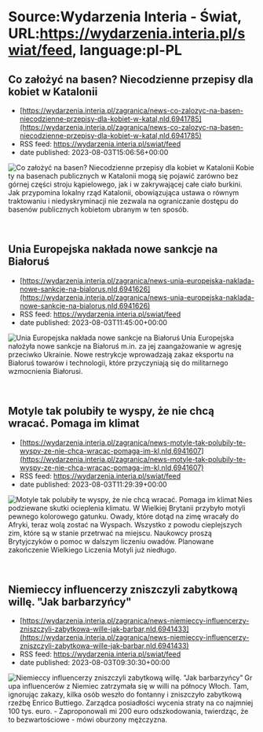 # Source:Wydarzenia Interia - Świat, URL:https://wydarzenia.interia.pl/swiat/feed, language:pl-PL

## Co założyć na basen? Niecodzienne przepisy dla kobiet w Katalonii
 - [https://wydarzenia.interia.pl/zagranica/news-co-zalozyc-na-basen-niecodzienne-przepisy-dla-kobiet-w-katal,nId,6941785](https://wydarzenia.interia.pl/zagranica/news-co-zalozyc-na-basen-niecodzienne-przepisy-dla-kobiet-w-katal,nId,6941785)
 - RSS feed: https://wydarzenia.interia.pl/swiat/feed
 - date published: 2023-08-03T15:06:56+00:00

<p><a href="https://wydarzenia.interia.pl/zagranica/news-co-zalozyc-na-basen-niecodzienne-przepisy-dla-kobiet-w-katal,nId,6941785"><img align="left" alt="Co założyć na basen? Niecodzienne przepisy dla kobiet w Katalonii" src="https://i.iplsc.com/co-zalozyc-na-basen-niecodzienne-przepisy-dla-kobiet-w-katal/000GVCQLLR5CAFA8-C321.jpg" /></a>Kobiety na basenach publicznych w Katalonii mogą się pojawić zarówno bez górnej części stroju kąpielowego, jak i w zakrywającej całe ciało burkini. Jak przypomina lokalny rząd Katalonii, obowiązująca ustawa o równym traktowaniu i niedyskryminacji nie zezwala na ograniczanie dostępu do basenów publicznych kobietom ubranym w ten sposób.</p><br clear="all" />

## Unia Europejska nakłada nowe sankcje na Białoruś
 - [https://wydarzenia.interia.pl/zagranica/news-unia-europejska-naklada-nowe-sankcje-na-bialorus,nId,6941626](https://wydarzenia.interia.pl/zagranica/news-unia-europejska-naklada-nowe-sankcje-na-bialorus,nId,6941626)
 - RSS feed: https://wydarzenia.interia.pl/swiat/feed
 - date published: 2023-08-03T11:45:00+00:00

<p><a href="https://wydarzenia.interia.pl/zagranica/news-unia-europejska-naklada-nowe-sankcje-na-bialorus,nId,6941626"><img align="left" alt="Unia Europejska nakłada nowe sankcje na Białoruś " src="https://i.iplsc.com/unia-europejska-naklada-nowe-sankcje-na-bialorus/000G87D762U532YS-C321.jpg" /></a>Unia Europejska nałożyła nowe sankcje na Białoruś m.in. za jej zaangażowanie w agresję przeciwko Ukrainie. Nowe restrykcje wprowadzają zakaz eksportu na Białoruś towarów i technologii, które przyczyniają się do militarnego wzmocnienia Białorusi.</p><br clear="all" />

## Motyle tak polubiły te wyspy, że nie chcą wracać. Pomaga im klimat
 - [https://wydarzenia.interia.pl/zagranica/news-motyle-tak-polubily-te-wyspy-ze-nie-chca-wracac-pomaga-im-kl,nId,6941607](https://wydarzenia.interia.pl/zagranica/news-motyle-tak-polubily-te-wyspy-ze-nie-chca-wracac-pomaga-im-kl,nId,6941607)
 - RSS feed: https://wydarzenia.interia.pl/swiat/feed
 - date published: 2023-08-03T11:29:39+00:00

<p><a href="https://wydarzenia.interia.pl/zagranica/news-motyle-tak-polubily-te-wyspy-ze-nie-chca-wracac-pomaga-im-kl,nId,6941607"><img align="left" alt="Motyle tak polubiły te wyspy, że nie chcą wracać. Pomaga im klimat" src="https://i.iplsc.com/motyle-tak-polubily-te-wyspy-ze-nie-chca-wracac-pomaga-im-kl/000HHIU2FYL1CPJJ-C321.jpg" /></a>Niespodziewane skutki ocieplenia klimatu. W Wielkiej Brytanii przybyło motyli pewnego kolorowego gatunku. Owady, które dotąd na zimę wracały do Afryki, teraz wolą zostać na Wyspach. Wszystko z powodu cieplejszych zim, które są w stanie przetrwać na miejscu. Naukowcy proszą Brytyjczyków o pomoc w dalszym liczeniu owadów. Planowane zakończenie Wielkiego Liczenia Motyli już niedługo.</p><br clear="all" />

## Niemieccy influencerzy zniszczyli zabytkową willę. "Jak barbarzyńcy"
 - [https://wydarzenia.interia.pl/zagranica/news-niemieccy-influencerzy-zniszczyli-zabytkowa-wille-jak-barbar,nId,6941433](https://wydarzenia.interia.pl/zagranica/news-niemieccy-influencerzy-zniszczyli-zabytkowa-wille-jak-barbar,nId,6941433)
 - RSS feed: https://wydarzenia.interia.pl/swiat/feed
 - date published: 2023-08-03T09:30:30+00:00

<p><a href="https://wydarzenia.interia.pl/zagranica/news-niemieccy-influencerzy-zniszczyli-zabytkowa-wille-jak-barbar,nId,6941433"><img align="left" alt="Niemieccy influencerzy zniszczyli zabytkową willę. &quot;Jak barbarzyńcy&quot;" src="https://i.iplsc.com/niemieccy-influencerzy-zniszczyli-zabytkowa-wille-jak-barbar/000HHI596HW2N4NV-C321.jpg" /></a>Grupa influencerów z Niemiec zatrzymała się w willi na północy Włoch. Tam, ignorując zakazy, kilka osób weszło do fontanny i zniszczyło zabytkową rzeźbę Enrico Buttiego. Zarządca posiadłości wycenia straty na co najmniej 100 tys. euro. - Zaproponowali mi 200 euro odszkodowania, twierdząc, że to bezwartościowe - mówi oburzony mężczyzna.</p><br clear="all" />

